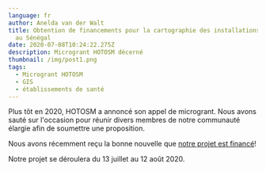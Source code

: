 ```yaml
---
language: fr
author: Anelda van der Walt
title: Obtention de financements pour la cartographie des installations durgence
  au Sénégal
date: 2020-07-08T10:24:22.275Z
description: Microgrant HOTOSM décerné
thumbnail: /img/post1.png
tags:
  - Microgrant HOTOSM
  - GIS
  - établissements de santé
---
```

Plus tôt en 2020, HOTOSM a annoncé son appel de microgrant. Nous avons sauté sur l'occasion pour réunir divers membres de notre communauté élargie afin de soumettre une proposition.

Nous avons récemment reçu la bonne nouvelle que [notre projet est financé](https://www.hotosm.org/updates/second-round-of-rapid-response-micrograntees-announced/)!

Notre projet se déroulera du 13 juillet au 12 août 2020.
